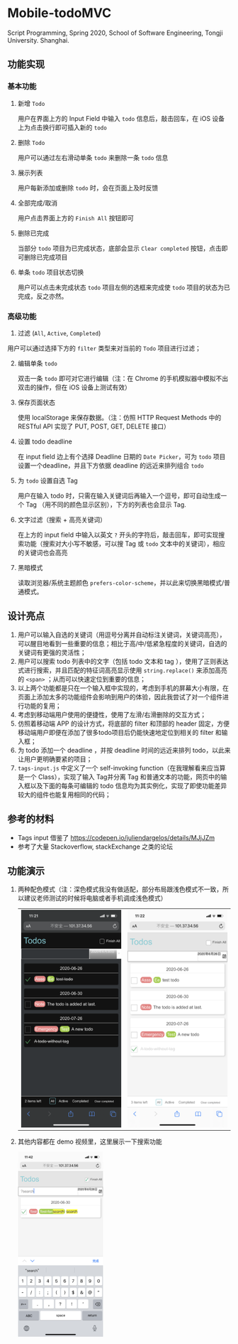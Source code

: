 # Mobile-todoMVC
Script Programming, Spring 2020, School of Software Engineering, Tongji University. Shanghai.

## 功能实现

### 基本功能

1. 新增 `Todo` 

    用户在界面上方的 Input Field 中输入 `todo` 信息后，敲击回车，在 iOS 设备上为点击换行即可插入新的 `todo`

2. 删除 `Todo`

    用户可以通过左右滑动单条 `todo` 来删除一条 `todo` 信息

3. 展示列表

    用户每新添加或删除 `todo` 时，会在页面上及时反馈

4. 全部完成/取消

    用户点击界面上方的 `Finish All` 按钮即可

5. 删除已完成

    当部分 `todo` 项目为已完成状态，底部会显示 `Clear completed` 按钮，点击即可删除已完成项目

6. 单条 `todo` 项目状态切换

    用户可以点击未完成状态 `todo` 项目左侧的选框来完成使 `todo` 项目的状态为已完成，反之亦然。

### 高级功能

1. 过滤 (`All`, `Active`, `Completed`)
  

用户可以通过选择下方的 `filter` 类型来对当前的 `Todo` 项目进行过滤；
    
2. 编辑单条 `todo`

    双击一条 `todo` 即可对它进行编辑（注：在 Chrome 的手机模拟器中模拟不出双击的操作，但在 iOS 设备上测试有效）

3. 保存页面状态

    使用 localStorage 来保存数据。（注：仿照 HTTP Request Methods 中的 RESTful API 实现了 PUT, POST, GET, DELETE 接口）

4. 设置 todo deadline

    在 input field 边上有个选择 Deadline 日期的 `Date Picker`，可为 `todo` 项目设置一个deadline，并且下方依据 deadline 的远近来排列组合 `todo`

5. 为 `todo` 设置自选 Tag

    用户在输入 todo 时，只需在输入关键词后再输入一个逗号，即可自动生成一个 Tag （用不同的颜色显示区别），下方的列表也会显示 Tag.

6. 文字过滤（搜索 + 高亮关键词）

    在上方的 input field 中输入以英文 `?` 开头的字符后，敲击回车，即可实现搜索功能（搜索对大小写不敏感，可以搜 Tag 或 `todo` 文本中的关键词），相应的关键词也会高亮

7. 黑暗模式

    读取浏览器/系统主题颜色 `prefers-color-scheme`，并以此来切换黑暗模式/普通模式。

##  设计亮点

1. 用户可以输入自选的关键词（用逗号分离并自动标注关键词，关键词高亮），可以醒目地看到一些重要的信息；相比于高/中/低紧急程度的关键词，自选的关键词有更强的灵活性；
2. 用户可以搜索 todo 列表中的文字（包括 todo 文本和 tag ），使用了正则表达式进行搜索，并且匹配的特征词高亮显示使用 `string.replace()` 来添加高亮的 `<span>` ；从而可以快速定位到重要的信息；
3. 以上两个功能都是只在一个输入框中实现的，考虑到手机的屏幕大小有限，在页面上添加太多的功能组件会影响到用户的体验，因此我尝试了对一个组件进行功能的复用；
4. 考虑到移动端用户使用的便捷性，使用了左滑/右滑删除的交互方式；
5. 仿照着移动端 APP 的设计方式，将底部的 filter 和顶部的 header 固定，方便移动端用户即便在添加了很多todo项目后仍能快速地定位到相关的 filter 和输入框；
6. 为 todo 添加一个 deadline ，并按 deadline 时间的远近来排列 todo，以此来让用户更明确要紧的项目；
7. `tags-input.js` 中定义了一个 self-invoking function（在我理解看来应当算是一个 Class），实现了输入 Tag并分离 Tag 和普通文本的功能，网页中的输入框以及下面的每条可编辑的 todo 信息均为其实例化，实现了即使功能差异较大的组件也能复用相同的代码；

## 参考的材料

- Tags input 借鉴了 https://codepen.io/juliendargelos/details/MJjJZm
- 参考了大量 Stackoverflow, stackExchange 之类的论坛

## 功能演示

1. 两种配色模式（注：深色模式我没有做适配，部分布局跟浅色模式不一致，所以建议老师测试的时候将电脑或者手机调成浅色模式）

    <table>
        <tr>
            <td><img src="demo/assets/IMG_2150.PNG"></td>
            <td><img src="demo/assets/IMG_2151.PNG"></td>
        </tr>
    </table>

2. 其他内容都在 demo 视频里，这里展示一下搜索功能

    <img src="demo/assets/IMG_2153.PNG" width="40%">